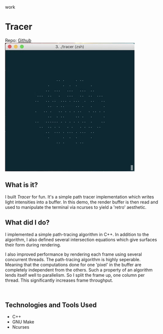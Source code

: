 work
# Tracer

Repo: [Github](https://github.com/mrpossoms/tracer)
![seen demo3](https://raw.githubusercontent.com/mrpossoms/tracer/master/tracer.gif)

## What is it?
I built _Tracer_ for fun. It's a simple path tracer implementation which writes light intensities into a buffer. In this demo, the render buffer is then read and used to manipulate the terminal via ncurses to yield a 'retro' aesthetic.

## What did I do?
I implemented a simple path-tracing algorithm in C++. In addition to the algorithm, I also defined several intersection equations which give surfaces their form during rendering.

I also improved performance by rendering each frame using several concurrent threads. The path-tracing algorithm is highly seperable. Meaning that the computations done for one 'pixel' in the buffer are completely independent from the others. Such a property of an algorithm lends itself well to parallelism. So I split the frame up, one column per thread. This significantly increases frame throughput. 


<br/>

## Technologies and Tools Used
* C++
* GNU Make
* Ncurses
